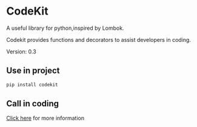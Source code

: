 # CodeKit

A useful library for python,inspired by Lombok.

Codekit provides functions and decorators to assist developers in coding.

Version: 0.3

## Use in project

```bash
pip install codekit
```

## Call in coding

[Click here](docs/usage.md) for more information
